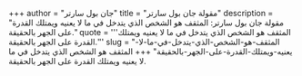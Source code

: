 +++
author = "جان بول سارتر"
title = "مقولة جان بول سارتر"
description = "مقولة جان بول سارتر: المثقف هو الشخص الذي يتدخل في ما لا يعنيه ويمتلك القدرة على الجهر بالحقيقة."
quote = '''المثقف هو الشخص الذي يتدخل في ما لا يعنيه ويمتلك القدرة على الجهر بالحقيقة.'''
slug = "المثقف-هو-الشخص-الذي-يتدخل-في-ما-لا-يعنيه-ويمتلك-القدرة-على-الجهر-بالحقيقة"
+++
المثقف هو الشخص الذي يتدخل في ما لا يعنيه ويمتلك القدرة على الجهر بالحقيقة.

